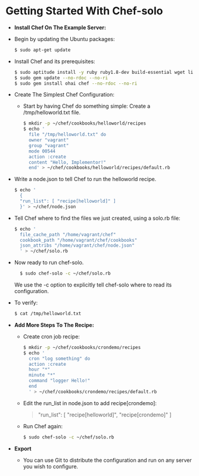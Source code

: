 Getting Started With Chef-solo
==============================

*    __Install Chef On The Example Server:__
  *	Begin by updating the Ubuntu packages:
    ``` bash
    $ sudo apt-get update
    ```

  * Install Chef and its prerequisites:
    ``` bash
    $ sudo aptitude install -y ruby ruby1.8-dev build-essential wget libruby1.8 rubygems
    $ sudo gem update --no-rdoc --no-ri
    $ sudo gem install ohai chef --no-rdoc --no-ri
    ```

  * Create The Simplest Chef Configuration:
    * Start by having Chef do something simple: Create a /tmp/helloworld.txt file.
      ``` bash
      $ mkdir -p ~/chef/cookbooks/helloworld/recipes
      $ echo '
        file "/tmp/helloworld.txt" do
        owner "vagrant"
        group "vagrant"
        mode 00544
        action :create
        content "Hello, Implementor!"
        end' > ~/chef/cookbooks/helloworld/recipes/default.rb
      ```
 


  * Write a node.json to tell Chef to run the helloworld recipe.
    ``` bash
    $ echo '
      {
      "run_list": [ "recipe[helloworld]" ]
      }' > ~/chef/node.json
    ```

  * Tell Chef where to find the files we just created, using a solo.rb file:
    ``` bash
    $ echo '
      file_cache_path "/home/vagrant/chef"
      cookbook_path "/home/vagrant/chef/cookbooks"
      json_attribs "/home/vagrant/chef/node.json"
      ' > ~/chef/solo.rb
    ```

  * Now ready to run chef-solo.
    ``` bash
      $ sudo chef-solo -c ~/chef/solo.rb
    ```
    We use the -c option to explicitly tell chef-solo where to read its configuration.

  * To verify:
    ``` bash
    $ cat /tmp/helloworld.txt
    ```

* __Add More Steps To The Recipe:__
  * Create cron job recipe:
    ``` bash
    $ mkdir -p ~/chef/cookbooks/crondemo/recipes
    $ echo '
      cron "log something" do
      action :create
      hour "*"
      minute "*"
      command "logger Hello!"
      end
      ' > ~/chef/cookbooks/crondemo/recipes/default.rb
    ```

  * Edit the run_list in node.json to add recipe[crondemo]:
    > "run_list": [ "recipe[helloworld]", "recipe[crondemo]" ]

  * Run Chef again:
    ``` bash
    $ sudo chef-solo -c ~/chef/solo.rb
    ```

* __Export__
  * You can use Git to distribute the configuration and run on any server you wish to configure.
